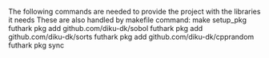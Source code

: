 The following commands are needed to provide the project with the libraries it needs
These are also handled by makefile command: make setup_pkg
futhark pkg add github.com/diku-dk/sobol
futhark pkg add github.com/diku-dk/sorts
futhark pkg add github.com/diku-dk/cpprandom
futhark pkg sync